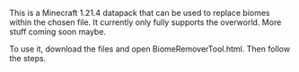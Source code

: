 This is a Minecraft 1.21.4 datapack that can be used to replace biomes within the chosen file.
It currently only fully supports the overworld.
More stuff coming soon maybe.

To use it, download the files and open BiomeRemoverTool.html.
Then follow the steps.
